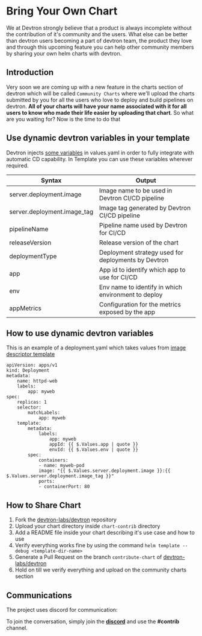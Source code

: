 # Bring Your Own Chart

We at Devtron strongly believe that a product is always incomplete without the contribution of it's community and the users. What else can be better than devtron users becoming a part of devtron team, the product they love and through this upcoming feature you can help other community members by sharing your own helm charts with devtron.

## Introduction

Very soon we are coming up with a new feature in the charts section of devtron which will be called `Community Charts` where we'll upload the charts submitted by you for all the users who love to deploy and build pipelines on devtron. **All of your charts will have your name associated with it for all users to know who made their life easier by uploading that chart**. So what are you waiting for? Now is the time to do that

## Use dynamic devtron variables in your template

Devtron injects [some variables](https://github.com/devtron-labs/devtron/blob/main/contrib-chart/reference-chart_3-11-0/.image_descriptor_template.json) in values.yaml in order to fully integrate with automatic CD capability. In Template you can use these variables wherever required.

| Syntax | Output |
| ----------- | ----------- |
| server.deployment.image | Image name to be used in Devtron CI/CD pipeline |
| server.deployment.image_tag | Image tag generated by Devtron CI/CD pipeline |
| pipelineName | Pipeline name used by Devtron for CI/CD |
| releaseVersion | Release version of the chart |
| deploymentType | Deployment strategy used for deployments by Devtron |
| app | App id to identify which app to use for CI/CD |
| env | Env name to identify in which environment to deploy |
| appMetrics | Configuration for the metrics exposed by the app |

## How to use dynamic devtron variables

This is an example of a deployment.yaml which takes values from [image descriptor template](https://github.com/devtron-labs/devtron/blob/main/contrib-chart/reference-chart_3-11-0/.image_descriptor_template.json)

    apiVersion: apps/v1
    kind: Deployment
    metadata:
        name: httpd-web
        labels:
            app: myweb
    spec:
        replicas: 1
        selector:
            matchLabels:
                app: myweb
        template:
            metadata:
                labels:
                    app: myweb
                    appId: {{ $.Values.app | quote }}
                    envId: {{ $.Values.env | quote }}
            spec:
                containers:
                - name: myweb-pod
                image: "{{ $.Values.server.deployment.image }}:{{ $.Values.server.deployment.image_tag }}"
                ports:
                - containerPort: 80


## How to Share Chart

1. Fork the [devtron-labs/devtron](https://github.com/devtron-labs/devtron) repository
2. Upload your chart directory inside `chart-contrib` directory
4. Add a README file inside your chart describing it's use case and how to use
5. Verify everything works fine by using the command `helm template --debug <template-dir-name>`
6. Generate a Pull Request on the branch `contribute-chart` of [devtron-labs/devtron](https://github.com/devtron-labs/devtron)
7. Hold on till we verify everything and upload on the community charts section

## Communications

The project uses discord for communication:

To join the conversation, simply join the **[discord](https://discord.gg/jsRG5qx2gp)**  and use the __#contrib__ channel.